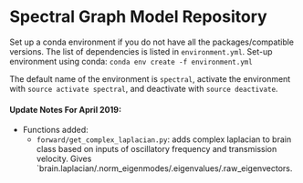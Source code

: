 # Spectral Graph Model Repository

Set up a conda environment if you do not have all the packages/compatible versions.
The list of dependencies is listed in `environment.yml`. Set-up environment using conda: 
`conda env create -f environment.yml`

The default name of the environment is `spectral`, activate the environment with `source activate spectral`, and deactivate with `source deactivate`.

#### Update Notes For April 2019:
 - Functions added:
    - `forward/get_complex_laplacian.py`: adds complex laplacian to brain class based on inputs of oscillatory frequency and transmission velocity. Gives `brain.laplacian/.norm_eigenmodes/.eigenvalues/.raw_eigenvectors.